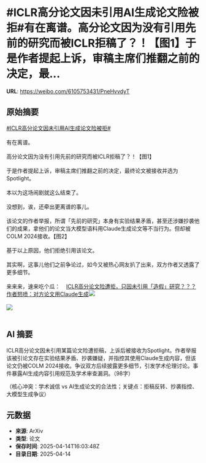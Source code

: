 # #ICLR高分论文因未引用AI生成论文险被拒#有在离谱。高分论文因为没有引用先前的研究而被ICLR拒稿了？！【图1】于是作者提起上诉，审稿主席们推翻之前的决定，最...

**URL**: https://weibo.com/6105753431/PneHvvdyT

## 原始摘要

<a href="https://m.weibo.cn/search?containerid=231522type%3D1%26t%3D10%26q%3D%23ICLR%E9%AB%98%E5%88%86%E8%AE%BA%E6%96%87%E5%9B%A0%E6%9C%AA%E5%BC%95%E7%94%A8AI%E7%94%9F%E6%88%90%E8%AE%BA%E6%96%87%E9%99%A9%E8%A2%AB%E6%8B%92%23&amp;extparam=%23ICLR%E9%AB%98%E5%88%86%E8%AE%BA%E6%96%87%E5%9B%A0%E6%9C%AA%E5%BC%95%E7%94%A8AI%E7%94%9F%E6%88%90%E8%AE%BA%E6%96%87%E9%99%A9%E8%A2%AB%E6%8B%92%23" data-hide=""><span class="surl-text">#ICLR高分论文因未引用AI生成论文险被拒#</span></a><br><br>有在离谱。<br><br>高分论文因为没有引用先前的研究而被ICLR拒稿了？！【图1】<br><br>于是作者提起上诉，审稿主席们推翻之前的决定，最终论文被接收并选为Spotlight。<br><br>本以为这场闹剧就这么结束了。<br><br>没想到，诶，还牵出更离谱的事儿。<br><br>该论文的作者举报，所谓「先前的研究」本身有实验结果矛盾，甚至还涉嫌抄袭他们的成果，拿他们的论文当大模型语料用Claude生成论文等不当行为。但却被COLM 2024接收。【图2】<br><br>基于以上原因，他们拒绝引用该论文。<br><br>其实啊，这事儿他们之前争论过，如今又被热心网友扒了出来，双方作者又透露了更多细节。<br><br>来来来，速来吃个瓜：<a href="https://weibo.cn/sinaurl?u=https%3A%2F%2Fmp.weixin.qq.com%2Fs%2F0ZPSckY8wlrrVlPiqUB23Q" data-hide=""><span class="url-icon"><img style="width: 1rem;height: 1rem" src="https://h5.sinaimg.cn/upload/2015/09/25/3/timeline_card_small_web_default.png" referrerpolicy="no-referrer"></span><span class="surl-text">ICLR高分论文险遭拒，只因未引用「造假」研究？？？作者怒喷：对方论文用Claude生成</span></a><img style="" src="https://tvax4.sinaimg.cn/large/006Fd7o3gy1i0gge4m8jnj30vy0be40m.jpg" referrerpolicy="no-referrer"><br><br><img style="" src="https://tvax3.sinaimg.cn/large/006Fd7o3gy1i0gge5vj5ij30lo0gqq91.jpg" referrerpolicy="no-referrer"><br><br>

## AI 摘要

ICLR高分论文因未引用某篇论文险遭拒稿，上诉后被接收为Spotlight。作者举报该被引论文存在实验结果矛盾、抄袭嫌疑，并指控其使用Claude生成内容，但该论文仍被COLM 2024接收。争议双方后续披露更多细节，引发学术伦理讨论。事件暴露AI生成内容引用规范及学术审查漏洞。（98字）  

（核心冲突：学术诚信 vs AI生成论文的合法性；关键点：拒稿反转、抄袭指控、大模型生成争议）

## 元数据

- **来源**: ArXiv
- **类型**: 论文
- **保存时间**: 2025-04-14T16:03:48Z
- **目录日期**: 2025-04-14
